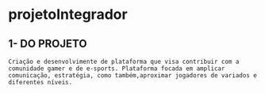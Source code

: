 # projetoIntegrador

## 1- DO PROJETO
    Criação e desenvolvimente de plataforma que visa contribuir com a comunidade gamer e de e-sports. Plataforma focada em amplicar comunicação, estratégia, como também,aproximar jogadores de variados e diferentes níveis. 

